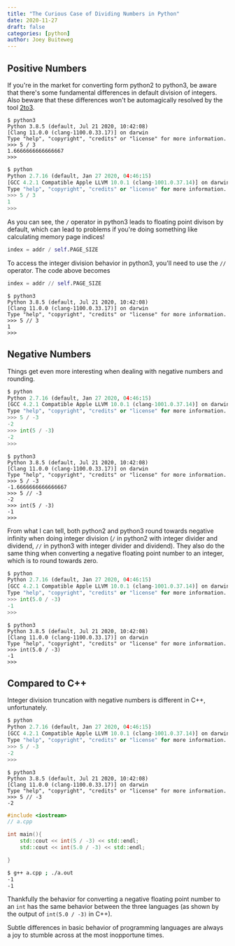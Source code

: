```yaml
---
title: "The Curious Case of Dividing Numbers in Python"
date: 2020-11-27
draft: false
categories: [python]
author: Joey Buiteweg
---
```


## Positive Numbers
If you're in the market for converting form python2 to python3, be aware that there's some fundamental differences in default division of integers. Also beware that these differences won't be automagically resolved by the tool [2to3](https://docs.python.org/3/library/2to3.html).

```python3
$ python3
Python 3.8.5 (default, Jul 21 2020, 10:42:08)
[Clang 11.0.0 (clang-1100.0.33.17)] on darwin
Type "help", "copyright", "credits" or "license" for more information.
>>> 5 / 3
1.6666666666666667
>>>
```

```python
$ python
Python 2.7.16 (default, Jan 27 2020, 04:46:15)
[GCC 4.2.1 Compatible Apple LLVM 10.0.1 (clang-1001.0.37.14)] on darwin
Type "help", "copyright", "credits" or "license" for more information.
>>> 5 / 3
1
>>>
```

As you can see, the `/` operator in python3 leads to floating point divison by default, which can lead to problems if you're doing something like calculating memory page indices!
```python
index = addr / self.PAGE_SIZE
```

To access the integer division behavior in python3, you'll need to use the `//` operator. The code above becomes
```python
index = addr // self.PAGE_SIZE
```
```python3
$ python3
Python 3.8.5 (default, Jul 21 2020, 10:42:08)
[Clang 11.0.0 (clang-1100.0.33.17)] on darwin
Type "help", "copyright", "credits" or "license" for more information.
>>> 5 // 3
1
>>>
```

## Negative Numbers

Things get even more interesting when dealing with negative numbers and rounding.
```python
$ python
Python 2.7.16 (default, Jan 27 2020, 04:46:15)
[GCC 4.2.1 Compatible Apple LLVM 10.0.1 (clang-1001.0.37.14)] on darwin
Type "help", "copyright", "credits" or "license" for more information.
>>> 5 / -3
-2
>>> int(5 / -3)
-2
>>>
```

```python3
$ python3
Python 3.8.5 (default, Jul 21 2020, 10:42:08)
[Clang 11.0.0 (clang-1100.0.33.17)] on darwin
Type "help", "copyright", "credits" or "license" for more information.
>>> 5 / -3
-1.6666666666666667
>>> 5 // -3
-2
>>> int(5 / -3)
-1
>>>
```

From what I can tell, both python2 and python3 round towards negative infinity when doing integer division (`/` in python2 with integer divider and dividend, `//` in python3 with integer divider and dividend). They also do the same thing when converting a negative floating point number to an integer, which is to round towards zero.

```python
$ python
Python 2.7.16 (default, Jan 27 2020, 04:46:15)
[GCC 4.2.1 Compatible Apple LLVM 10.0.1 (clang-1001.0.37.14)] on darwin
Type "help", "copyright", "credits" or "license" for more information.
>>> int(5.0 / -3)
-1
>>>
```

```python3
$ python3
Python 3.8.5 (default, Jul 21 2020, 10:42:08)
[Clang 11.0.0 (clang-1100.0.33.17)] on darwin
Type "help", "copyright", "credits" or "license" for more information.
>>> int(5.0 / -3)
-1
>>>
```

## Compared to C++

Integer division truncation with negative numbers is different in C++, unfortunately.
```python
$ python
Python 2.7.16 (default, Jan 27 2020, 04:46:15)
[GCC 4.2.1 Compatible Apple LLVM 10.0.1 (clang-1001.0.37.14)] on darwin
Type "help", "copyright", "credits" or "license" for more information.
>>> 5 / -3
-2
>>>
```

```python3
$ python3
Python 3.8.5 (default, Jul 21 2020, 10:42:08)
[Clang 11.0.0 (clang-1100.0.33.17)] on darwin
Type "help", "copyright", "credits" or "license" for more information.
>>> 5 // -3
-2
```

```cpp
#include <iostream>
// a.cpp

int main(){
    std::cout << int(5 / -3) << std::endl;
    std::cout << int(5.0 / -3) << std::endl;

}
```

```bash
$ g++ a.cpp ; ./a.out
-1
-1
```

Thankfully the behavior for converting a negative floating point number to an `int` has the same behavior between the three languages (as shown by the output of `int(5.0 / -3)` in C++).

Subtle differences in basic behavior of programming languages are always a joy to stumble across at the most inopportune times.
